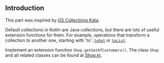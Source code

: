 ## Introduction

This part was inspired by [GS Collections Kata](gs_collections_kata).

Default collections in Kotlin are Java collections,
but there are lots of useful extension functions for them.
For example, operations that transform a collection to another one, starting with 'to':
[`toSet`](to-set) or
[`toList`](to-list).

Implement an extension function `Shop.getSetOfCustomers()`.
The class `Shop` and all related classes can be found at [Shop.kt](shop_file).